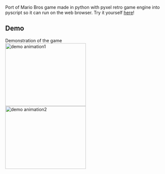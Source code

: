 Port of Mario Bros game made in python with pyxel retro game engine into pyscript so it can run on the web browser.
Try it yourself [here](https://barrosodavid.github.io/mariopyscript/)!
## Demo
Demonstration of the game
<br>
<img src="/.github/mario1.gif" width="256" height="200" alt="demo animation1">
<img src="/.github/mario2.gif" width="256" height="200" alt="demo animation2">
